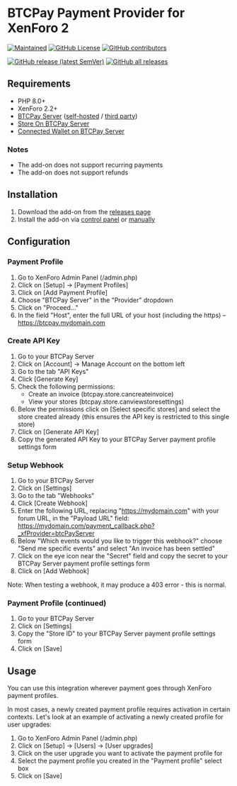 # BTCPay Payment Provider for XenForo 2
[![Maintained](https://img.shields.io/maintenance/yes/2024?style=flat-square)](https://github.com/021-projects/xf2-btcpay/pulse)
[![GitHub License](https://img.shields.io/github/license/021-projects/xf2-btcpay?color=brightgreen&style=flat-square)](https://github.com/021-projects/xf2-btcpay/blob/main/LICENSE)
[![GitHub contributors](https://img.shields.io/github/contributors-anon/021-projects/xf2-btcpay?style=flat-square)](https://github.com/021-projects/xf2-btcpay/graphs/contributors)

[![GitHub release (latest SemVer)](https://img.shields.io/github/v/release/021-projects/xf2-btcpay?sort=semver&style=flat-square)](https://github.com/021-projects/xf2-btcpay/releases)
[![GitHub all releases](https://img.shields.io/github/downloads/021-projects/xf2-btcpay/total?style=flat-square)](https://github.com/021-projects/xf2-btcpay/releases)

## Requirements
- PHP 8.0+
- XenForo 2.2+
- [BTCPay Server](https://btcpayserver.org/) ([self-hosted](https://docs.btcpayserver.org/Deployment/) / [third party](https://docs.btcpayserver.org/Deployment/ThirdPartyHosting/))
- [Store On BTCPay Server](https://docs.btcpayserver.org/CreateStore/)
- [Connected Wallet on BTCPay Server](https://docs.btcpayserver.org/WalletSetup/)

### Notes
- The add-on does not support recurring payments
- The add-on does not support refunds

## Installation
1. Download the add-on from the [releases page](https://github.com/021-projects/xf2-btcpay/releases)
2. Install the add-on via [control panel](https://xenforo.com/docs/xf2/add-ons/#control-panel-installation-21) or [manually](https://xenforo.com/docs/xf2/add-ons/#manual-installation)

## Configuration

### Payment Profile
1. Go to XenForo Admin Panel (/admin.php)
2. Click on [Setup] -> [Payment Profiles]
3. Click on [Add Payment Profile]
4. Choose "BTCPay Server" in the "Provider" dropdown
5. Click on "Proceed..."
6. In the field "Host", enter the full URL of your host (including the https) – https://btcpay.mydomain.com

### Create API Key
1. Go to your BTCPay Server
2. Click on [Account] -> Manage Account on the bottom left 
3. Go to the tab "API Keys"
4. Click [Generate Key] 
5. Check the following permissions:
   - Create an invoice (btcpay.store.cancreateinvoice)
   - View your stores (btcpay.store.canviewstoresettings)
6. Below the permissions click on [Select specific stores] and select the store created already (this ensures the API key is restricted to this single store)
7. Click on [Generate API Key]
8. Copy the generated API Key to your BTCPay Server payment profile settings form

### Setup Webhook
1. Go to your BTCPay Server
2. Click on [Settings]
3. Go to the tab "Webhooks"
4. Click [Create Webhook]
5. Enter the following URL, replacing "https://mydomain.com" with your forum URL, in the "Payload URL" field: https://mydomain.com/payment_callback.php?_xfProvider=btcPayServer
6. Below "Which events would you like to trigger this webhook?" choose "Send me specific events" and select "An invoice has been settled"
7. Click on the eye icon near the "Secret" field and copy the secret to your BTCPay Server payment profile settings form
8. Click on [Add Webhook]

Note: When testing a webhook, it may produce a 403 error - this is normal.

### Payment Profile (continued)

1. Go to your BTCPay Server
2. Click on [Settings]
3. Copy the "Store ID" to your BTCPay Server payment profile settings form
4. Click on [Save]

## Usage

You can use this integration wherever payment goes through XenForo payment profiles.

In most cases, a newly created payment profile requires activation in certain contexts.
Let's look at an example of activating a newly created profile for user upgrades:

1. Go to XenForo Admin Panel (/admin.php)
2. Click on [Setup] -> [Users] -> [User upgrades]
3. Click on the user upgrade you want to activate the payment profile for
4. Select the payment profile you created in the "Payment profile" select box
5. Click on [Save]
